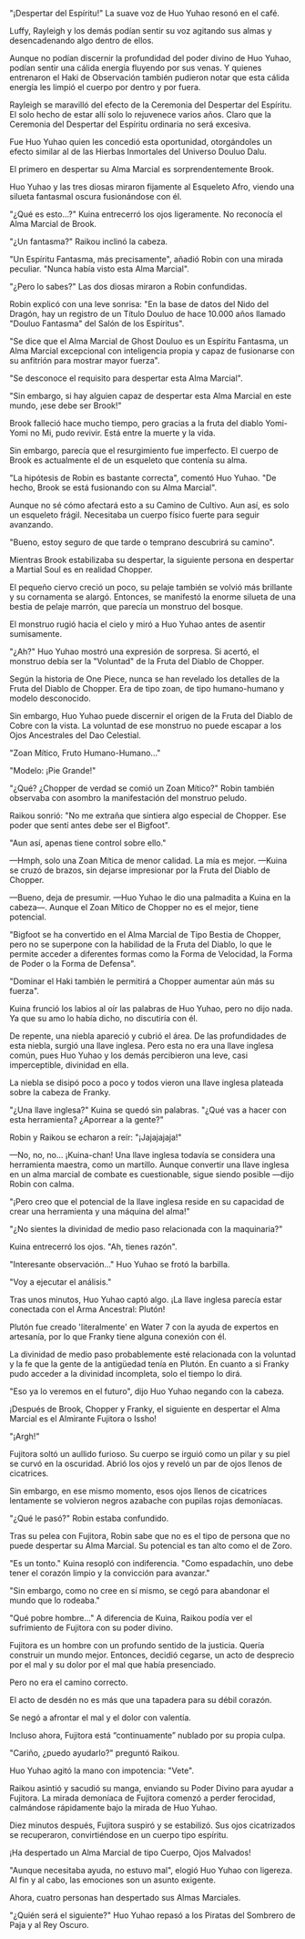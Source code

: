 
"¡Despertar del Espíritu!" La suave voz de Huo Yuhao resonó en el café.

Luffy, Rayleigh y los demás podían sentir su voz agitando sus almas y desencadenando algo dentro de ellos.

Aunque no podían discernir la profundidad del poder divino de Huo Yuhao, podían sentir una cálida energía fluyendo por sus venas. Y quienes entrenaron el Haki de Observación también pudieron notar que esta cálida energía les limpió el cuerpo por dentro y por fuera.

Rayleigh se maravilló del efecto de la Ceremonia del Despertar del Espíritu. El solo hecho de estar allí solo lo rejuvenece varios años. Claro que la Ceremonia del Despertar del Espíritu ordinaria no será excesiva.

Fue Huo Yuhao quien les concedió esta oportunidad, otorgándoles un efecto similar al de las Hierbas Inmortales del Universo Douluo Dalu.

El primero en despertar su Alma Marcial es sorprendentemente Brook.

Huo Yuhao y las tres diosas miraron fijamente al Esqueleto Afro, viendo una silueta fantasmal oscura fusionándose con él.

"¿Qué es esto...?" Kuina entrecerró los ojos ligeramente. No reconocía el Alma Marcial de Brook.

"¿Un fantasma?" Raikou inclinó la cabeza.

"Un Espíritu Fantasma, más precisamente", añadió Robin con una mirada peculiar. "Nunca había visto esta Alma Marcial".

"¿Pero lo sabes?" Las dos diosas miraron a Robin confundidas.

Robin explicó con una leve sonrisa: "En la base de datos del Nido del Dragón, hay un registro de un Título Douluo de hace 10.000 años llamado "Douluo Fantasma" del Salón de los Espíritus".

"Se dice que el Alma Marcial de Ghost Douluo es un Espíritu Fantasma, un Alma Marcial excepcional con inteligencia propia y capaz de fusionarse con su anfitrión para mostrar mayor fuerza".

"Se desconoce el requisito para despertar esta Alma Marcial".

"Sin embargo, si hay alguien capaz de despertar esta Alma Marcial en este mundo, ¡ese debe ser Brook!"

Brook falleció hace mucho tiempo, pero gracias a la fruta del diablo Yomi-Yomi no Mi, pudo revivir. Está entre la muerte y la vida.

Sin embargo, parecía que el resurgimiento fue imperfecto. El cuerpo de Brook es actualmente el de un esqueleto que contenía su alma.

"La hipótesis de Robin es bastante correcta", comentó Huo Yuhao. "De hecho, Brook se está fusionando con su Alma Marcial".

Aunque no sé cómo afectará esto a su Camino de Cultivo. Aun así, es solo un esqueleto frágil. Necesitaba un cuerpo físico fuerte para seguir avanzando.

"Bueno, estoy seguro de que tarde o temprano descubrirá su camino".

Mientras Brook estabilizaba su despertar, la siguiente persona en despertar a Martial Soul es en realidad Chopper.

El pequeño ciervo creció un poco, su pelaje también se volvió más brillante y su cornamenta se alargó. Entonces, se manifestó la enorme silueta de una bestia de pelaje marrón, que parecía un monstruo del bosque.

El monstruo rugió hacia el cielo y miró a Huo Yuhao antes de asentir sumisamente.

"¿Ah?" Huo Yuhao mostró una expresión de sorpresa. Si acertó, el monstruo debía ser la "Voluntad" de la Fruta del Diablo de Chopper.

Según la historia de One Piece, nunca se han revelado los detalles de la Fruta del Diablo de Chopper. Era de tipo zoan, de tipo humano-humano y modelo desconocido.

Sin embargo, Huo Yuhao puede discernir el origen de la Fruta del Diablo de Cobre con la vista. La voluntad de ese monstruo no puede escapar a los Ojos Ancestrales del Dao Celestial.

"Zoan Mítico, Fruto Humano-Humano..."

"Modelo: ¡Pie Grande!"

"¿Qué? ¿Chopper de verdad se comió un Zoan Mítico?" Robin también observaba con asombro la manifestación del monstruo peludo.

Raikou sonrió: "No me extraña que sintiera algo especial de Chopper. Ese poder que sentí antes debe ser el Bigfoot".

"Aun así, apenas tiene control sobre ello."

—Hmph, solo una Zoan Mítica de menor calidad. La mía es mejor. —Kuina se cruzó de brazos, sin dejarse impresionar por la Fruta del Diablo de Chopper.

—Bueno, deja de presumir. —Huo Yuhao le dio una palmadita a Kuina en la cabeza—. Aunque el Zoan Mítico de Chopper no es el mejor, tiene potencial.

"Bigfoot se ha convertido en el Alma Marcial de Tipo Bestia de Chopper, pero no se superpone con la habilidad de la Fruta del Diablo, lo que le permite acceder a diferentes formas como la Forma de Velocidad, la Forma de Poder o la Forma de Defensa".

"Dominar el Haki también le permitirá a Chopper aumentar aún más su fuerza".

Kuina frunció los labios al oír las palabras de Huo Yuhao, pero no dijo nada. Ya que su amo lo había dicho, no discutiría con él.

De repente, una niebla apareció y cubrió el área. De las profundidades de esta niebla, surgió una llave inglesa. Pero esta no era una llave inglesa común, pues Huo Yuhao y los demás percibieron una leve, casi imperceptible, divinidad en ella.

La niebla se disipó poco a poco y todos vieron una llave inglesa plateada sobre la cabeza de Franky.

"¿Una llave inglesa?" Kuina se quedó sin palabras. "¿Qué vas a hacer con esta herramienta? ¿Aporrear a la gente?"

Robin y Raikou se echaron a reír: "¡Jajajajaja!"

—No, no, no... ¡Kuina-chan! Una llave inglesa todavía se considera una herramienta maestra, como un martillo. Aunque convertir una llave inglesa en un alma marcial de combate es cuestionable, sigue siendo posible —dijo Robin con calma.

"¡Pero creo que el potencial de la llave inglesa reside en su capacidad de crear una herramienta y una máquina del alma!"

"¿No sientes la divinidad de medio paso relacionada con la maquinaria?"

Kuina entrecerró los ojos. "Ah, tienes razón".

"Interesante observación..." Huo Yuhao se frotó la barbilla.

"Voy a ejecutar el análisis."

Tras unos minutos, Huo Yuhao captó algo. ¡La llave inglesa parecía estar conectada con el Arma Ancestral: Plutón!

Plutón fue creado 'literalmente' en Water 7 con la ayuda de expertos en artesanía, por lo que Franky tiene alguna conexión con él.

La divinidad de medio paso probablemente esté relacionada con la voluntad y la fe que la gente de la antigüedad tenía en Plutón. En cuanto a si Franky pudo acceder a la divinidad incompleta, solo el tiempo lo dirá.

"Eso ya lo veremos en el futuro", dijo Huo Yuhao negando con la cabeza.

¡Después de Brook, Chopper y Franky, el siguiente en despertar el Alma Marcial es el Almirante Fujitora o Issho!

"¡Argh!"

Fujitora soltó un aullido furioso. Su cuerpo se irguió como un pilar y su piel se curvó en la oscuridad. Abrió los ojos y reveló un par de ojos llenos de cicatrices.

Sin embargo, en ese mismo momento, esos ojos llenos de cicatrices lentamente se volvieron negros azabache con pupilas rojas demoníacas.

"¿Qué le pasó?" Robin estaba confundido.

Tras su pelea con Fujitora, Robin sabe que no es el tipo de persona que no puede despertar su Alma Marcial. Su potencial es tan alto como el de Zoro.

"Es un tonto." Kuina resopló con indiferencia. "Como espadachín, uno debe tener el corazón limpio y la convicción para avanzar."

"Sin embargo, como no cree en sí mismo, se cegó para abandonar el mundo que lo rodeaba."

"Qué pobre hombre..." A diferencia de Kuina, Raikou podía ver el sufrimiento de Fujitora con su poder divino.

Fujitora es un hombre con un profundo sentido de la justicia. Quería construir un mundo mejor. Entonces, decidió cegarse, un acto de desprecio por el mal y su dolor por el mal que había presenciado.

Pero no era el camino correcto.

El acto de desdén no es más que una tapadera para su débil corazón.

Se negó a afrontar el mal y el dolor con valentía.

Incluso ahora, Fujitora está “continuamente” nublado por su propia culpa.

"Cariño, ¿puedo ayudarlo?" preguntó Raikou.

Huo Yuhao agitó la mano con impotencia: "Vete".

Raikou asintió y sacudió su manga, enviando su Poder Divino para ayudar a Fujitora. La mirada demoníaca de Fujitora comenzó a perder ferocidad, calmándose rápidamente bajo la mirada de Huo Yuhao.

Diez minutos después, Fujitora suspiró y se estabilizó. Sus ojos cicatrizados se recuperaron, convirtiéndose en un cuerpo tipo espíritu.

¡Ha despertado un Alma Marcial de tipo Cuerpo, Ojos Malvados!

"Aunque necesitaba ayuda, no estuvo mal", elogió Huo Yuhao con ligereza. Al fin y al cabo, las emociones son un asunto exigente.

Ahora, cuatro personas han despertado sus Almas Marciales.

"¿Quién será el siguiente?" Huo Yuhao repasó a los Piratas del Sombrero de Paja y al Rey Oscuro.